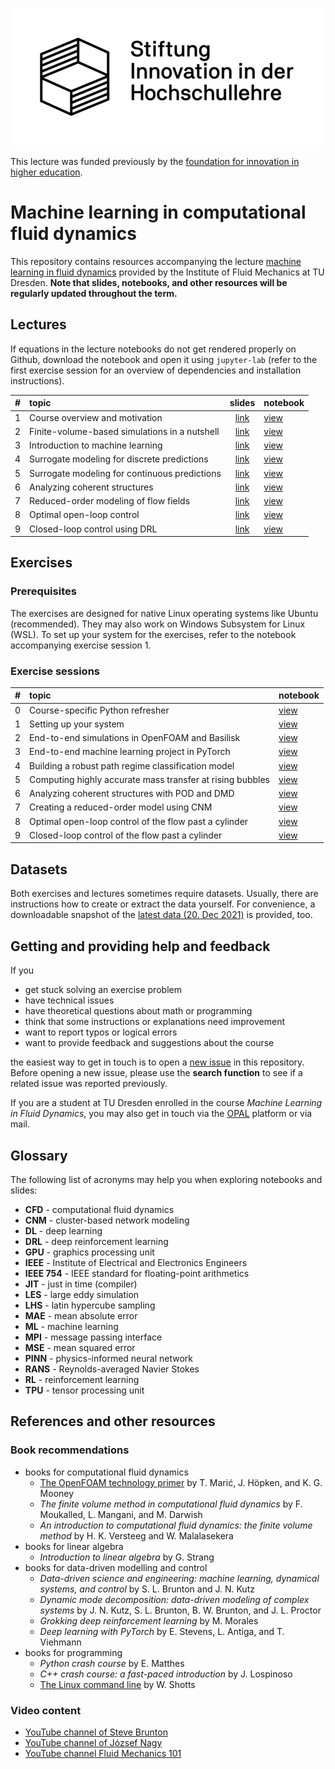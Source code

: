 ![funding_logo](logo_stiftung_hochschullehre.png)

This lecture was funded previously by the [foundation for innovation in higher education](https://stiftung-hochschullehre.de/).

# Machine learning in computational fluid dynamics

This repository contains resources accompanying the lecture [machine learning in fluid dynamics](https://tu-dresden.de/ing/maschinenwesen/ism/psm/studium/lehrveranstaltungen/maschinelles-lernen-in-der-stroemungsmechanik/index) provided by the Institute of Fluid Mechanics at TU Dresden. **Note that slides, notebooks, and other resources will be regularly updated throughout the term.**

## Lectures

If equations in the lecture notebooks do not get rendered properly on Github, download the notebook and open it using `jupyter-lab` (refer to the first exercise session for an overview of dependencies and installation instructions).

| # | topic | slides | notebook |
|--:|:------|:------:|:---------|
| 1 | Course overview and motivation | [link](https://andreweiner.github.io/ml-cfd-slides/ml_cfd_intro.html) | [view](./notebooks/ml_cfd_intro.ipynb) |
| 2 | Finite-volume-based simulations in a nutshell | [link](https://andreweiner.github.io/ml-cfd-slides/cfd_intro.html) | [view](./notebooks/cfd_intro.ipynb) |
| 3 | Introduction to machine learning | [link](https://andreweiner.github.io/ml-cfd-slides/ml_intro.html) | [view](./notebooks/ml_intro.ipynb) |
| 4 | Surrogate modeling for discrete predictions | [link](https://andreweiner.github.io/ml-cfd-slides/bubble_path_classification.html) | [view](./notebooks/bubble_path_classification.ipynb) |
| 5 | Surrogate modeling for continuous predictions | [link](https://andreweiner.github.io/ml-cfd-slides/mass_transfer_regression.html) |[view](./notebooks/mass_transfer_regression.ipynb) |
| 6 | Analyzing coherent structures| [link](https://andreweiner.github.io/ml-cfd-slides/coherent_structures_dim_reduction.html) | [view](./notebooks/coherent_structures_dim_reduction.ipynb) |
| 7 | Reduced-order modeling of flow fields | [link](https://andreweiner.github.io/ml-cfd-slides/cylinder_rom.html) | [view](./notebooks/cylinder_rom.ipynb) |
| 8 | Optimal open-loop control | [link](https://andreweiner.github.io/ml-cfd-slides/cylinder_bayesian_opt.html) | [view](./notebooks/cylinder_bayesian_opt.ipynb) |
| 9 | Closed-loop control using DRL | [link](https://andreweiner.github.io/ml-cfd-slides/cylinder_drl.html) | [view](./notebooks/cylinder_drl.ipynb) |

## Exercises

### Prerequisites

The exercises are designed for native Linux operating systems like Ubuntu (recommended). They may also work on Windows Subsystem for Linux (WSL). To set up your system for the exercises, refer to the notebook accompanying exercise session 1.

### Exercise sessions

| # | topic | notebook |
|--:|:------|:---------|
| 0 | Course-specific Python refresher | [view](./notebooks/python_intro.ipynb) |
| 1 | Setting up your system | [view](./notebooks/system_setup.ipynb) |
| 2 | End-to-end simulations in OpenFOAM and Basilisk | [view](./notebooks/cfd_intro_exercise.ipynb) |
| 3 | End-to-end machine learning project in PyTorch | [view](./notebooks/ml_intro_exercise.ipynb) |
| 4 | Building a robust path regime classification model | [view](./notebooks/bubble_path_classification_exercise.ipynb)|
| 5 | Computing highly accurate mass transfer at rising bubbles | [view](./notebooks/mass_transfer_regression_exercise.ipynb) |
| 6 | Analyzing coherent structures with POD and DMD| [view](./notebooks/coherent_structures_dim_reduction_exercise.ipynb) |
| 7 | Creating a reduced-order model using CNM | [view](./notebooks/cylinder_rom_exercise.ipynb) |
| 8 | Optimal open-loop control of the flow past a cylinder| [view](./notebooks/cylinder_bayesian_opt_exercise.ipynb) |
| 9 | Closed-loop control of the flow past a cylinder | [view](./notebooks/cylinder_drl_exercise.ipynb) |

## Datasets

Both exercises and lectures sometimes require datasets. Usually, there are instructions how to create or extract the data yourself. For convenience, a downloadable snapshot of the [latest data (20. Dec 2021)](https://cloudstorage.tu-braunschweig.de/getlink/fiYPP9HwVaypRziqMCjZuQVx/datasets_20_Dec_2021.zip) is provided, too.

## Getting and providing help and feedback

If you
- get stuck solving an exercise problem
- have technical issues
- have theoretical questions about math or programming
- think that some instructions or explanations need improvement
- want to report typos or logical errors
- want to provide feedback and suggestions about the course

the easiest way to get in touch is to open a [new issue](https://github.com/AndreWeiner/ml-cfd-lecture/issues/new) in this repository. Before opening a new issue, please use the **search function** to see if a related issue was reported previously. 

If you are a student at TU Dresden enrolled in the course *Machine Learning in Fluid Dynamics*, you may also get in touch via the [OPAL](https://bildungsportal.sachsen.de/opal/auth/RepositoryEntry/41285910529/CourseNode/84033834447509?6) platform or via mail.

## Glossary

The following list of acronyms may help you when exploring notebooks and slides:

- **CFD** - computational fluid dynamics
- **CNM** - cluster-based network modeling
- **DL** - deep learning
- **DRL** - deep reinforcement learning
- **GPU** - graphics processing unit
- **IEEE** - Institute of Electrical and Electronics Engineers
- **IEEE 754** - IEEE standard for floating-point arithmetics
- **JIT** - just in time (compiler)
- **LES** - large eddy simulation
- **LHS** - latin hypercube sampling
- **MAE** - mean absolute error
- **ML** - machine learning
- **MPI** - message passing interface
- **MSE** - mean squared error
- **PINN** - physics-informed neural network
- **RANS** - Reynolds-averaged Navier Stokes
- **RL** - reinforcement learning
- **TPU** - tensor processing unit

## References and other resources

### Book recommendations

- books for computational fluid dynamics
  - [The OpenFOAM technology primer](https://zenodo.org/record/4630596#.YXBgepuxVH4) by T. Marić, J. Höpken, and K. G. Mooney
  - *The finite volume method in computational fluid dynamics* by F. Moukalled, L. Mangani, and M. Darwish
  - *An introduction to computational fluid dynamics: the finite volume method* by H. K. Versteeg and W. Malalasekera
- books for linear algebra
  - *Introduction to linear algebra* by G. Strang
- books for data-driven modelling and control
  - *Data-driven science and engineering: machine learning, dynamical systems, and control* by S. L. Brunton and J. N. Kutz
  - *Dynamic mode decomposition: data-driven modeling of complex systems* by J. N. Kutz, S. L. Brunton, B. W. Brunton, and J. L. Proctor
  - *Grokking deep reinforcement learning* by M. Morales
  - *Deep learning with PyTorch* by E. Stevens, L. Antiga, and T. Viehmann
- books for programming
  - *Python crash course* by E. Matthes
  - *C++ crash course: a fast-paced introduction* by J. Lospinoso
  - [The Linux command line](https://linuxcommand.org/tlcl.php) by W. Shotts

### Video content

- [YouTube channel of Steve Brunton](https://www.youtube.com/c/Eigensteve)
- [YouTube channel of József Nagy](https://www.youtube.com/channel/UCjdgpuxuAxH9BqheyE82Vvw)
- [YouTube channel Fluid Mechanics 101](https://www.youtube.com/channel/UCcqQi9LT0ETkRoUu8eYaEkg)
